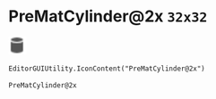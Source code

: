# PreMatCylinder@2x `32x32`
<img src="/img/PreMatCylinder.png" width=32 height=32>

``` CSharp
EditorGUIUtility.IconContent("PreMatCylinder@2x")
```
```
PreMatCylinder@2x
```
